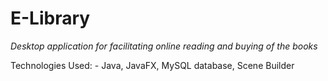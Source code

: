 # E-Library
_Desktop application for facilitating online reading and buying of the books_


Technologies Used: - Java, JavaFX, MySQL database, Scene Builder
